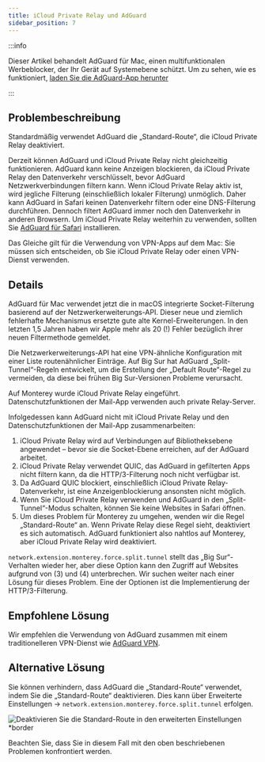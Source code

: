 ```yaml
---
title: iCloud Private Relay und AdGuard
sidebar_position: 7
---
```


:::info

Dieser Artikel behandelt AdGuard für Mac, einen multifunktionalen Werbeblocker, der Ihr Gerät auf Systemebene schützt. Um zu sehen, wie es funktioniert, [laden Sie die AdGuard-App herunter](https://adguard.com/download.html?auto=true)

:::

## Problembeschreibung

Standardmäßig verwendet AdGuard die „Standard-Route“, die iCloud Private Relay deaktiviert.

Derzeit können AdGuard und iCloud Private Relay nicht gleichzeitig funktionieren. AdGuard kann keine Anzeigen blockieren, da iCloud Private Relay den Datenverkehr verschlüsselt, bevor AdGuard Netzwerkverbindungen filtern kann.  Wenn iCloud Private Relay aktiv ist, wird jegliche Filterung (einschließlich lokaler Filterung) unmöglich. Daher kann AdGuard in Safari keinen Datenverkehr filtern oder eine DNS-Filterung durchführen. Dennoch filtert AdGuard immer noch den Datenverkehr in anderen Browsern. Um iCloud Private Relay weiterhin zu verwenden, sollten Sie [AdGuard für Safari](https://adguard.com/adguard-safari/overview.html) installieren.

Das Gleiche gilt für die Verwendung von VPN-Apps auf dem Mac: Sie müssen sich entscheiden, ob Sie iCloud Private Relay oder einen VPN-Dienst verwenden.

## Details

AdGuard für Mac verwendet jetzt die in macOS integrierte Socket-Filterung basierend auf der Netzwerkerweiterungs-API. Dieser neue und ziemlich fehlerhafte Mechanismus ersetzte gute alte Kernel-Erweiterungen. In den letzten 1,5 Jahren haben wir Apple mehr als 20 (!) Fehler bezüglich ihrer neuen Filtermethode gemeldet.

Die Netzwerkerweiterungs-API hat eine VPN-ähnliche Konfiguration mit einer Liste routenähnlicher Einträge. Auf Big Sur hat AdGuard „Split-Tunnel“-Regeln entwickelt, um die Erstellung der „Default Route“-Regel zu vermeiden, da diese bei frühen Big Sur-Versionen Probleme verursacht.

Auf Monterey wurde iCloud Private Relay eingeführt. Datenschutzfunktionen der Mail-App verwenden auch private Relay-Server.

Infolgedessen kann AdGuard nicht mit iCloud Private Relay und den Datenschutzfunktionen der Mail-App zusammenarbeiten:

1. iCloud Private Relay wird auf Verbindungen auf Bibliotheksebene angewendet – bevor sie die Socket-Ebene erreichen, auf der AdGuard arbeitet.
2. iCloud Private Relay verwendet QUIC, das AdGuard in gefilterten Apps nicht filtern kann, da die HTTP/3-Filterung noch nicht verfügbar ist.
3. Da AdGuard QUIC blockiert, einschließlich iCloud Private Relay-Datenverkehr, ist eine Anzeigenblockierung ansonsten nicht möglich.
4. Wenn Sie iCloud Private Relay verwenden und AdGuard in den „Split-Tunnel“-Modus schalten, können Sie keine Websites in Safari öffnen.
5. Um dieses Problem für Monterey zu umgehen, wenden wir die Regel „Standard-Route“ an. Wenn Private Relay diese Regel sieht, deaktiviert es sich automatisch. AdGuard funktioniert also nahtlos auf Monterey, aber iCloud Private Relay wird deaktiviert.

`network.extension.monterey.force.split.tunnel` stellt das „Big Sur“-Verhalten wieder her, aber diese Option kann den Zugriff auf Websites aufgrund von (3) und (4) unterbrechen. Wir suchen weiter nach einer Lösung für dieses Problem. Eine der Optionen ist die Implementierung der HTTP/3-Filterung.

## Empfohlene Lösung

Wir empfehlen die Verwendung von AdGuard zusammen mit einem traditionelleren VPN-Dienst wie [AdGuard VPN](https://adguard-vpn.com/).

## Alternative Lösung

Sie können verhindern, dass AdGuard die „Standard-Route“ verwendet, indem Sie die „Standard-Route“ deaktivieren.  Dies kann über Erweiterte Einstellungen → `network.extension.monterey.force.split.tunnel` erfolgen.

![Deaktivieren Sie die Standard-Route in den erweiterten Einstellungen *border](https://cdn.adtidy.org/content/kb/ad_blocker/mac/mac_adguard_advanced_settings.jpg)

Beachten Sie, dass Sie in diesem Fall mit den oben beschriebenen Problemen konfrontiert werden.
